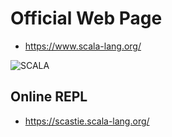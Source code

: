 # Official Web Page

* https://www.scala-lang.org/

![SCALA](https://www.scala-lang.org/resources/img/frontpage/scala-spiral.png)

## Online REPL

* https://scastie.scala-lang.org/

